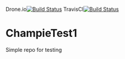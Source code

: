 Drone.io[![Build Status](https://cloud.drone.io/api/badges/champie/ChampieTest1/status.svg)](https://cloud.drone.io/champie/ChampieTest1)
TravisCI[![Build Status](https://travis-ci.org/champie/ChampieTest1.svg?branch=master)](https://travis-ci.org/champie/ChampieTest1)
# ChampieTest1

Simple repo for testing
